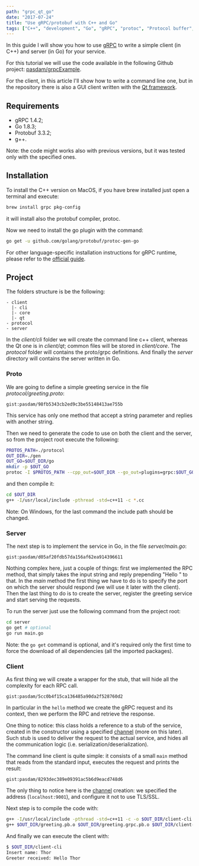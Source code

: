 ```yaml
---
path: "grpc_qt_go"
date: "2017-07-24"
title: "Use gRPC/protobuf with C++ and Go"
tags: ["C++", "development", "Go", "gRPC", "protoc", "Protocol buffer", "tutorial"]
---
```


In this guide I will show you how to use [gRPC](http://www.grpc.io/) to write a simple client (in C++) and server (in Go) for your service.

For this tutorial we will use the code available in the following Github project: [pasdam/grpcExample](https://github.com/pasdam/grpcExample).

For the client, in this article I'll show how to write a command line one, but in the repository there is also a GUI client written with the [Qt framework](https://www.qt.io).

## Requirements
* gRPC 1.4.2;
* Go 1.8.3;
* Protobuf 3.3.2;
* g++.

Note: the code might works also with previous versions, but it was tested only with the specified ones.

## Installation

To install the C++ version on MacOS, if you have brew installed just open a terminal and execute:
```bash
brew install grpc pkg-config
```
it will install also the protobuf compiler, protoc.

Now we need to install the go plugin with the command:
```bash
go get -u github.com/golang/protobuf/protoc-gen-go
```

For other language-specific installation instructions for gRPC runtime, please refer to the [official guide](https://github.com/grpc/grpc/blob/master/INSTALL.md).

## Project

The folders structure is be the following:
```
- client
  |- cli
  |- core
  |- qt
- protocol
- server
```
In the _client/cli_ folder we will create the command line c++ client, whereas the Qt one is in _client/qt_; common files will be stored in _client/core_. The _protocol_ folder will contains the proto/grpc definitions. And finally the _server_ directory will contains the server written in Go.

### Proto
We are going to define a simple greeting service in the file _protocol/greeting.proto_:

`gist:pasdam/98fb5343cb2ed9c3be55148413ae755b`

This service has only one method that accept a string parameter and replies with another string.

Then we need to generate the code to use on both the client and the server, so from the project root execute the following:
```bash
PROTOS_PATH=./protocol
OUT_DIR=./gen
OUT_GO=$OUT_DIR/go
mkdir -p $OUT_GO
protoc -I $PROTOS_PATH --cpp_out=$OUT_DIR --go_out=plugins=grpc:$OUT_GO --grpc_out=$OUT_DIR --plugin=protoc-gen-grpc=`which grpc_cpp_plugin` protocol/*.proto
```
and then compile it:
```bash
cd $OUT_DIR
g++ -I/usr/local/include -pthread -std=c++11 -c *.cc
```
Note: On Windows, for the last command the include path should be changed.

### Server
The next step is to implement the service in Go, in the file _server/main.go_:

`gist:pasdam/d05af20fdb57da156af62ea914396611`

Nothing complex here, just a couple of things: first we implemented the RPC method, that simply takes the input string and reply prepending "Hello " to that. In the _main_ method the first thing we have to do is to specify the port on which the server should respond (we will use it later with the client). Then the last thing to do is to create the server, register the greeting service and start serving the requests.

To run the server just use the following command from the project root:
```bash
cd server
go get # optional
go run main.go
```
Note: the `go get` command is optional, and it's required only the first time to force the download of all dependencies (all the imported packages).

### Client

As first thing we will create a wrapper for the stub, that will hide all the complexity for each RPC call.

`gist:pasdam/5cc0b4f15ca136485a90da2f528760d2`

In particular in the `hello` method we create the gRPC request and its context, then we perform the RPC and retrieve the response.

One thing to notice: this class holds a reference to a stub of the service, created in the constructor using a specified [channel](https://grpc.io/docs/guides/concepts.html#channels) (more on this later). Such stub is used to deliver the request to the actual service, and hides all the communication logic (i.e. serialization/deserialization).

The command line client is quite simple: it consists of a small `main` method that reads from the standard input, executes the request and prints the result:

`gist:pasdam/8293dec389e09391ac5b6d9eacd748d6`

The only thing to notice here is the [channel](https://grpc.io/docs/guides/concepts.html#channels) creation: we specified the address (`localhost:9001`), and configure it not to use TLS/SSL.

Next step is to compile the code with:

```bash
g++ -I/usr/local/include -pthread -std=c++11 -c -o $OUT_DIR/client-cli.o client/cli/main.cpp
g++ $OUT_DIR/greeting.pb.o $OUT_DIR/greeting.grpc.pb.o $OUT_DIR/client-cli.o -L/usr/local/lib `pkg-config --libs grpc++ grpc` -lgrpc++_reflection -lprotobuf -lpthread -ldl -o $OUT_DIR/client-cli
```

And finally we can execute the client with: 
```bash
$ $OUT_DIR/client-cli
Insert name: Thor
Greeter received: Hello Thor
```
